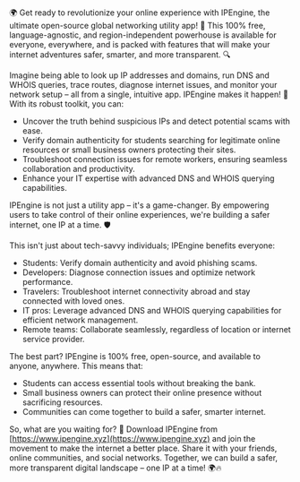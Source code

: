 🌍 Get ready to revolutionize your online experience with IPEngine, the ultimate open-source global networking utility app! 🚀 This 100% free, language-agnostic, and region-independent powerhouse is available for everyone, everywhere, and is packed with features that will make your internet adventures safer, smarter, and more transparent. 🔍

Imagine being able to look up IP addresses and domains, run DNS and WHOIS queries, trace routes, diagnose internet issues, and monitor your network setup – all from a single, intuitive app. IPEngine makes it happen! 📡 With its robust toolkit, you can:

* Uncover the truth behind suspicious IPs and detect potential scams with ease.
* Verify domain authenticity for students searching for legitimate online resources or small business owners protecting their sites.
* Troubleshoot connection issues for remote workers, ensuring seamless collaboration and productivity.
* Enhance your IT expertise with advanced DNS and WHOIS querying capabilities.

IPEngine is not just a utility app – it's a game-changer. By empowering users to take control of their online experiences, we're building a safer internet, one IP at a time. 🛡️

This isn't just about tech-savvy individuals; IPEngine benefits everyone:

* Students: Verify domain authenticity and avoid phishing scams.
* Developers: Diagnose connection issues and optimize network performance.
* Travelers: Troubleshoot internet connectivity abroad and stay connected with loved ones.
* IT pros: Leverage advanced DNS and WHOIS querying capabilities for efficient network management.
* Remote teams: Collaborate seamlessly, regardless of location or internet service provider.

The best part? IPEngine is 100% free, open-source, and available to anyone, anywhere. This means that:

* Students can access essential tools without breaking the bank.
* Small business owners can protect their online presence without sacrificing resources.
* Communities can come together to build a safer, smarter internet.

So, what are you waiting for? 🚀 Download IPEngine from [https://www.ipengine.xyz](https://www.ipengine.xyz) and join the movement to make the internet a better place. Share it with your friends, online communities, and social networks. Together, we can build a safer, more transparent digital landscape – one IP at a time! 🌍🔥